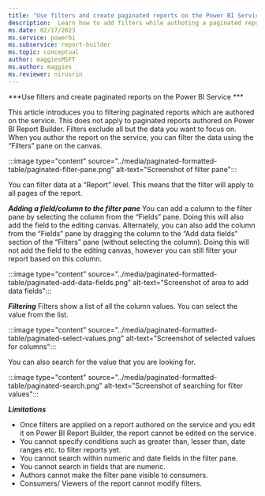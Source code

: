 ```yaml
---
title: "Use filters and create paginated reports on the Power BI Service | Microsoft Docs"
description:  Learn how to add filters while authoting a paginated report on the service.
ms.date: 02/17/2023
ms.service: powerbi 
ms.subservice: report-builder
ms.topic: conceptual
author: maggiesMSFT
ms.author: maggies
ms.reviewer: nirusrin
---
```


***Use filters and create paginated reports on the Power BI Service ***

This article introduces you to filtering paginated reports which are authored on the service. This does not apply to paginated reports authored on Power BI Report Builder.  Filters exclude all but the data you want to focus on. When you author the report on the service, you can filter the data using the “Filters” pane on the canvas.

:::image type="content" source="../media/paginated-formatted-table/paginated-filter-pane.png" alt-text="Screenshot of filter pane":::

You can filter data at a “Report” level. This means that the filter will apply to all pages of the report. 

***Adding a field/column to the filter pane***
You can add a column to the filter pane by selecting the column from the “Fields” pane. Doing this will also add the field to the editing canvas. Alternately, you can also add the column from the “Fields” pane by dragging the column to the “Add data fields” section of the “Filters” pane (without selecting the column). Doing this will not add the field to the editing canvas, however you can still filter your report based on this column.

:::image type="content" source="../media/paginated-formatted-table/paginated-add-data-fields.png" alt-text="Screenshot of area to add data fields":::

***Filtering***
Filters show a list of all the column values. You can select the value from the list.

:::image type="content" source="../media/paginated-formatted-table/paginated-select-values.png" alt-text="Screenshot of selected values for columns":::

You can also search for the value that you are looking for.

:::image type="content" source="../media/paginated-formatted-table/paginated-search.png" alt-text="Screenshot of searching for filter values":::

***Limitations***
  - Once filters are applied on a report authored on the service and you edit it on Power BI Report Builder, the report cannot be edited on the service.
  - You cannot specify conditions such as greater than, lesser than, date ranges etc. to filter reports yet.
  - You cannot search within numeric and date fields in the filter pane.
  - You cannot search in fields that are numeric.
  - Authors cannot make the filter pane visible to consumers.
  - Consumers/ Viewers of the report cannot modify filters. 

